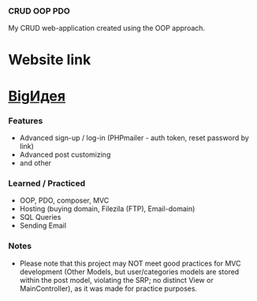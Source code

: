 ### CRUD OOP PDO

My CRUD web-application created using the OOP approach.

# Website link

# [BigИдея](https://bigidea.edu.kg)

### Features

- Advanced sign-up / log-in (PHPmailer - auth token, reset password by link)
- Advanced post customizing
- and other

### Learned / Practiced

- OOP, PDO, composer, MVC
- Hosting (buying domain, Filezila (FTP), Email-domain)
- SQL Queries
- Sending Email

### Notes

- Please note that this project may NOT meet good practices for MVC development (Other Models, but user/categories models are stored within the post model, violating the SRP; no distinct View or MainController), as it was made for practice purposes.

